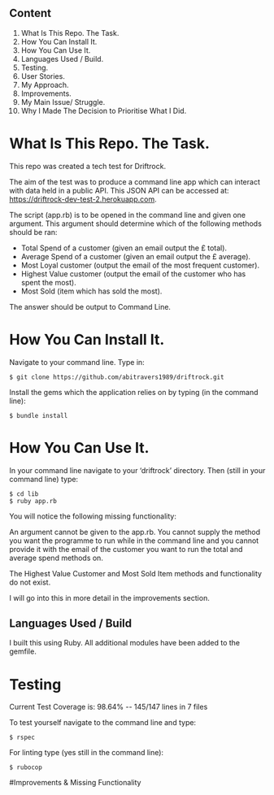 ## Content

1.	What Is This Repo. The Task.
2.	How You Can Install It.
3.	How You Can Use It.
4.	Languages Used / Build.
5.	Testing.
6.	User Stories.
7.	My Approach.
8.	Improvements.
9.	My Main Issue/ Struggle.
10.	Why I Made The Decision to Prioritise What I Did.



# What Is This Repo. The Task.

This repo was created a tech test for Driftrock.

The aim of the test was to produce a command line app which can interact with data held in a public API. This JSON API can be accessed at:  https://driftrock-dev-test-2.herokuapp.com.

The script (app.rb) is to be opened in the command line and given one argument. This argument should determine which of the following methods should be ran:

-	Total Spend of a customer (given an email output the £ total).
-	Average Spend of a customer (given an email output the £ average).
-	Most Loyal customer (output the email of the most frequent customer).
-	Highest Value customer (output the email of the customer who has spent the most).
-	Most Sold (item which has sold the most).

The answer should be output to Command Line.

#  How You Can Install It.

Navigate to your command line. Type in:

`````
$ git clone https://github.com/abitravers1989/driftrock.git
`````

Install the gems which the application relies on by typing (in the command line):

````
$ bundle install
````

# How You Can Use It.

In your command line navigate to your ‘driftrock’ directory. Then (still in your command line) type:

`````
$ cd lib
$ ruby app.rb
`````

You will notice the following missing functionality:

An argument cannot be given to the app.rb. You cannot supply the method you want the programme to run while in the command line and you cannot provide it with the email of the customer you want to run the total and average spend methods on.

The Highest Value Customer and Most Sold Item methods and functionality do not exist.

I will go into this in more detail in the improvements section.

##  Languages Used / Build

I built this using Ruby. All additional modules have been added to the gemfile.


# Testing

Current Test Coverage is:  98.64% -- 145/147 lines in 7 files

To test yourself navigate to the command line and type:

`````
$ rspec
`````
For linting type (yes still in the command line):

`````
$ rubocop
`````


#Improvements & Missing Functionality
